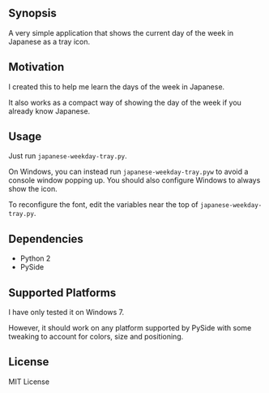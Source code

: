 ## Synopsis

A very simple application that shows the current day of the week in Japanese as
a tray icon.

## Motivation

I created this to help me learn the days of the week in Japanese.

It also works as a compact way of showing the day of the week if you already
know Japanese.

## Usage

Just run `japanese-weekday-tray.py`.

On Windows, you can instead run `japanese-weekday-tray.pyw` to avoid a console
window popping up. You should also configure Windows to always show the icon.

To reconfigure the font, edit the variables near the top of
`japanese-weekday-tray.py`.

## Dependencies

* Python 2
* PySide

## Supported Platforms

I have only tested it on Windows 7.

However, it should work on any platform supported by PySide with some tweaking
to account for colors, size and positioning.

## License

MIT License
